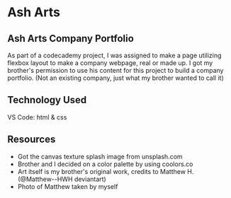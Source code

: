 # Ash Arts
## Ash Arts Company Portfolio
As part of a codecademy project, I was assigned to make a page utilizing flexbox layout to make a company webpage, real or made up. I got my brother's permission to use his content for this project to build a company portfolio. (Not an existing company, just what my brother wanted to call it)

## Technology Used
VS Code: html & css

## Resources
- Got the canvas texture splash image from unsplash.com
- Brother and I decided on a color palette by using coolors.co
- Art itself is my brother's original work, credits to Matthew H. (@Matthew--HWH deviantart)
- Photo of Matthew taken by myself